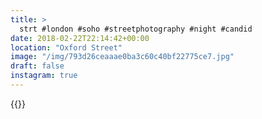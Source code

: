 ```yaml
---
title: >
  strt #london #soho #streetphotography #night #candid
date: 2018-02-22T22:14:42+00:00
location: "Oxford Street"
image: "/img/793d26ceaaae0ba3c60c40bf22775ce7.jpg"
draft: false
instagram: true
---
```


{{<photo src="/img/793d26ceaaae0ba3c60c40bf22775ce7.jpg">}}
